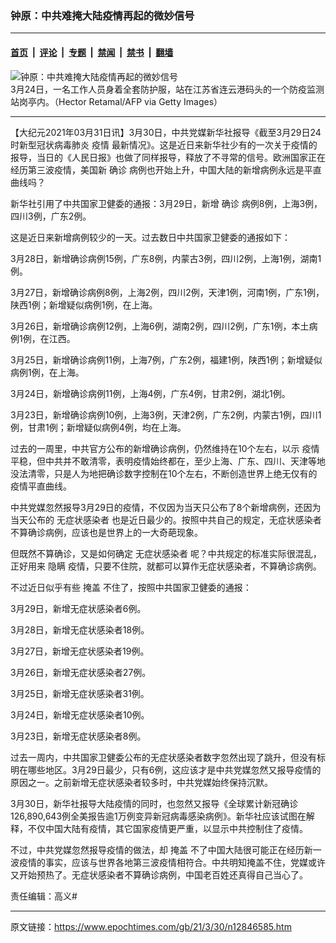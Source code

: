 ### 钟原：中共难掩大陆疫情再起的微妙信号

---

#### [首页](../../../..?n12846585) &nbsp;|&nbsp; [评论](../../../../../epoch-comment?n12846585) &nbsp;|&nbsp; [专题](../../../../../epoch-special?n12846585) &nbsp;|&nbsp; [禁闻](../../../../../epoch-news?n12846585) &nbsp;|&nbsp; [禁书](../../../../../books?n12846585) &nbsp;|&nbsp; [翻墙](https://github.com/gfw-breaker/nogfw/blob/master/README.md?n12846585)


<div><img alt="钟原：中共难掩大陆疫情再起的微妙信号" class="attachment-djy_600_400 size-djy_600_400 wp-post-image" src="https://i.epochtimes.com/assets/uploads/2021/03/id12846721-GettyImages-1231906075-600x400.jpg"/>
<div class="caption">
 3月24日，一名工作人员身着全套防护服，站在江苏省连云港码头的一个防疫监测站岗亭内。（Hector Retamal/AFP via Getty Images）
</div></div><hr/><div class="post_content" id="artbody" itemprop="articleBody">
 <!-- article content begin -->
 <p>
  【大纪元2021年03月31日讯】3月30日，中共党媒新华社报导《截至3月29日24时新型冠状病毒肺炎
  <ok href="https://www.epochtimes.com/gb/tag/%E7%96%AB%E6%83%85.html">
   疫情
  </ok>
  最新情况》。这是近日来新华社少有的一次关于疫情的报导，当日的《人民日报》也做了同样报导，释放了不寻常的信号。欧洲国家正在经历第三波疫情，美国新
  <ok href="https://www.epochtimes.com/gb/tag/%E7%A1%AE%E8%AF%8A.html">
   确诊
  </ok>
  病例也开始上升，中国大陆的新增病例永远是平直曲线吗？
 </p>
 <p>
  新华社引用了中共国家卫健委的通报：3月29日，新增
  <ok href="https://www.epochtimes.com/gb/tag/%E7%A1%AE%E8%AF%8A.html">
   确诊
  </ok>
  病例8例，上海3例，四川3例，广东2例。
 </p>
 <p>
  这是近日来新增病例较少的一天。过去数日中共国家卫健委的通报如下：
 </p>
 <p>
  3月28日，新增确诊病例15例，广东8例，内蒙古3例，四川2例，上海1例，湖南1例。
 </p>
 <p>
  3月27日，新增确诊病例8例，上海2例，四川2例，天津1例，河南1例，广东1例，陕西1例；新增疑似病例1例，在上海。
 </p>
 <p>
  3月26日，新增确诊病例12例，上海6例，湖南2例，四川2例，广东1例，本土病例1例，在江西。
 </p>
 <p>
  3月25日，新增确诊病例11例，上海7例，广东2例，福建1例，陕西1例；新增疑似病例1例，在上海。
 </p>
 <p>
  3月24日，新增确诊病例11例，上海4例，广东4例，甘肃2例，湖北1例。
 </p>
 <p>
  3月23日，新增确诊病例10例，上海3例，天津2例，广东2例，内蒙古1例，四川1例，甘肃1例；新增疑似病例4例，均在上海。
 </p>
 <p>
  过去的一周里，中共官方公布的新增确诊病例，仍然维持在10个左右，以示
  <ok href="https://www.epochtimes.com/gb/tag/%E7%96%AB%E6%83%85.html">
   疫情
  </ok>
  平稳，但中共并不敢清零，表明疫情始终都在，至少上海、广东、四川、天津等地没法清零，只是人为地把确诊数字控制在10个左右，不断创造世界上绝无仅有的疫情平直曲线。
 </p>
 <p>
  中共党媒忽然报导3月29日的疫情，不仅因为当天只公布了8个新增病例，还因为当天公布的
  <ok href="https://www.epochtimes.com/gb/tag/%E6%97%A0%E7%97%87%E7%8A%B6%E6%84%9F%E6%9F%93%E8%80%85.html">
   无症状感染者
  </ok>
  也是近日最少的。按照中共自己的规定，无症状感染者不算确诊病例，应该也是世界上的一大奇葩现象。
 </p>
 <p>
  但既然不算确诊，又是如何确定
  <ok href="https://www.epochtimes.com/gb/tag/%E6%97%A0%E7%97%87%E7%8A%B6%E6%84%9F%E6%9F%93%E8%80%85.html">
   无症状感染者
  </ok>
  呢？中共规定的标准实际很混乱，正好用来
  <ok href="https://www.epochtimes.com/gb/tag/%E9%9A%90%E7%9E%92.html">
   隐瞒
  </ok>
  疫情，只要不住院，就都可以算作无症状感染者，不算确诊病例。
 </p>
 <p>
  不过近日似乎有些
  <ok href="https://www.epochtimes.com/gb/tag/%E6%8E%A9%E7%9B%96.html">
   掩盖
  </ok>
  不住了，按照中共国家卫健委的通报：
 </p>
 <p>
  3月29日，新增无症状感染者6例。
 </p>
 <p>
  3月28日，新增无症状感染者18例。
 </p>
 <p>
  3月27日，新增无症状感染者19例。
 </p>
 <p>
  3月26日，新增无症状感染者27例。
 </p>
 <p>
  3月25日，新增无症状感染者31例。
 </p>
 <p>
  3月24日，新增无症状感染者10例。
 </p>
 <p>
  3月23日，新增无症状感染者8例。
 </p>
 <p>
  过去一周内，中共国家卫健委公布的无症状感染者数字忽然出现了跳升，但没有标明在哪些地区。3月29日最少，只有6例，这应该才是中共党媒忽然又报导疫情的原因之一。之前新增无症状感染者较多时，中共党媒始终保持沉默。
 </p>
 <p>
  3月30日，新华社报导大陆疫情的同时，也忽然又报导《全球累计新冠确诊126,890,643例全美报告逾1万例变异新冠病毒感染病例》。新华社应该试图在解释，不仅中国大陆有疫情，其它国家疫情更严重，以显示中共控制住了疫情。
 </p>
 <p>
  不过，中共党媒忽然报导疫情的做法，却
  <ok href="https://www.epochtimes.com/gb/tag/%E6%8E%A9%E7%9B%96.html">
   掩盖
  </ok>
  不了中国大陆很可能正在经历新一波疫情的事实，应该与世界各地第三波疫情相符合。中共明知掩盖不住，党媒或许又开始预热了。无症状感染者不算确诊病例，中国老百姓还真得自己当心了。
 </p>
 <p>
  责任编辑：高义#
 </p>
 <!-- article content end -->
 <div id="below_article_ad">
 </div>
</div>


---

原文链接：https://www.epochtimes.com/gb/21/3/30/n12846585.htm
